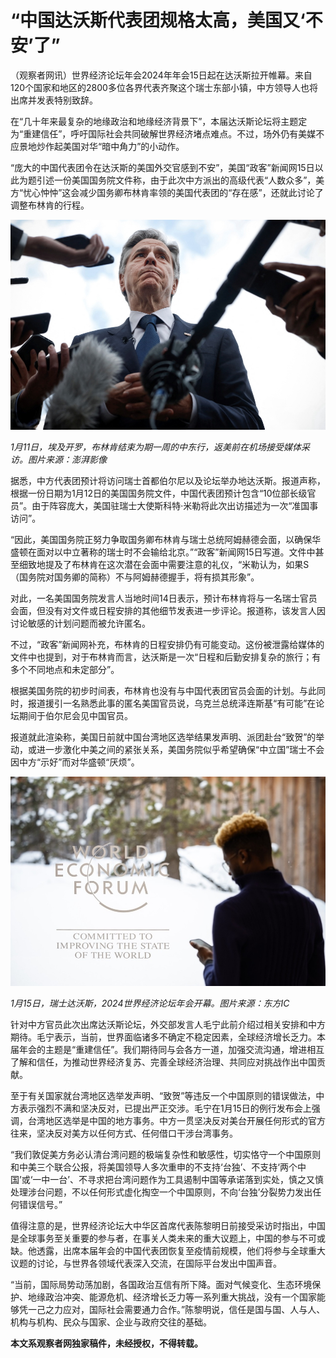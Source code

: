 # “中国达沃斯代表团规格太高，美国又‘不安’了”

（观察者网讯）世界经济论坛年会2024年年会15日起在达沃斯拉开帷幕。来自120个国家和地区的2800多位各界代表齐聚这个瑞士东部小镇，中方领导人也将出席并发表特别致辞。

在“几十年来最复杂的地缘政治和地缘经济背景下”，本届达沃斯论坛将主题定为“重建信任”，呼吁国际社会共同破解世界经济堵点难点。不过，场外仍有美媒不应景地炒作起美国对华“暗中角力”的小动作。

“庞大的中国代表团令在达沃斯的美国外交官感到不安”，美国“政客”新闻网15日以此为题引述一份美国国务院文件称，由于此次中方派出的高级代表“人数众多”，美方“忧心忡忡”这会减少国务卿布林肯率领的美国代表团的“存在感”，还就此讨论了调整布林肯的行程。

![bbbcafbe97bcce9726c89cde822d9fbe.jpg](https://raw.githubusercontent.com/qqhsx/qqnews_image/main/2024/01/16/“中国达沃斯代表团规格太高，美国又‘不安’了”/bbbcafbe97bcce9726c89cde822d9fbe.jpg)

_1月11日，埃及开罗，布林肯结束为期一周的中东行，返美前在机场接受媒体采访。图片来源：澎湃影像_

据悉，中方代表团预计将访问瑞士首都伯尔尼以及论坛举办地达沃斯。报道声称，根据一份日期为1月12日的美国国务院文件，中国代表团预计包含“10位部长级官员”。由于阵容庞大，美国驻瑞士大使斯科特·米勒将此次出访描述为一次“准国事访问”。

“因此，美国国务院正努力争取国务卿布林肯与瑞士总统阿姆赫德会面，以确保华盛顿在面对以中立著称的瑞士时不会输给北京。”“政客”新闻网15日写道。文件中甚至细致地提及了布林肯在这次潜在会面中需要注意的礼仪，“米勒认为，如果S（国务院对国务卿的简称）不与阿姆赫德握手，将有损其形象”。

对此，一名美国国务院发言人当地时间14日表示，预计布林肯将与一名瑞士官员会面，但没有对文件或日程安排的其他细节发表进一步评论。报道称，该发言人因讨论敏感的计划问题而被允许匿名。

不过，“政客”新闻网补充，布林肯的日程安排仍有可能变动。这份被泄露给媒体的文件中也提到，对于布林肯而言，达沃斯是一次“日程和后勤安排复杂的旅行；有多个不同地点和未定部分”。

根据美国务院的初步时间表，布林肯也没有与中国代表团官员会面的计划。与此同时，报道援引一名熟悉此事的匿名美国官员说，乌克兰总统泽连斯基“有可能”在论坛期间于伯尔尼会见中国官员。

报道就此渲染称，美国日前就中国台湾地区选举结果发声明、派团赴台“致贺”的举动，或进一步激化中美之间的紧张关系，美国务院似乎希望确保“中立国”瑞士不会因中方“示好”而对华盛顿“厌烦”。

![40aa4431754c8fd8dc1396e3e57c87f7.jpg](https://raw.githubusercontent.com/qqhsx/qqnews_image/main/2024/01/16/“中国达沃斯代表团规格太高，美国又‘不安’了”/40aa4431754c8fd8dc1396e3e57c87f7.jpg)

_1月15日，瑞士达沃斯，2024世界经济论坛年会开幕。图片来源：东方IC_

针对中方官员此次出席达沃斯论坛，外交部发言人毛宁此前介绍过相关安排和中方期待。毛宁表示，当前，世界面临诸多不确定不稳定因素，全球经济增长乏力。本届年会的主题是“重建信任”。我们期待同与会各方一道，加强交流沟通，增进相互了解和信任，为推动世界经济复苏、完善全球经济治理、共同应对挑战作出中国贡献。

至于有关国家就台湾地区选举发声明、“致贺”等违反一个中国原则的错误做法，中方表示强烈不满和坚决反对，已提出严正交涉。毛宁在1月15日的例行发布会上强调，台湾地区选举是中国的地方事务。中方一贯坚决反对美台开展任何形式的官方往来，坚决反对美方以任何方式、任何借口干涉台湾事务。

“我们敦促美方务必认清台湾问题的极端复杂性和敏感性，切实恪守一个中国原则和中美三个联合公报，将美国领导人多次重申的不支持‘台独’、不支持‘两个中国’或‘一中一台’、不寻求把台湾问题作为工具遏制中国等承诺落到实处，慎之又慎处理涉台问题，不以任何形式虚化掏空一个中国原则，不向‘台独’分裂势力发出任何错误信号。”

值得注意的是，世界经济论坛大中华区首席代表陈黎明日前接受采访时指出，中国是全球事务至关重要的参与者，在事关人类未来的重大议题上，中国的参与不可或缺。他透露，出席本届年会的中国代表团恢复至疫情前规模，他们将参与全球重大议题的讨论，与世界各领域代表深入交流，在国际平台发出中国声音。

“当前，国际局势动荡加剧，各国政治互信有所下降。面对气候变化、生态环境保护、地缘政治冲突、能源危机、经济增长乏力等一系列重大挑战，没有一个国家能够凭一己之力应对，国际社会需要通力合作。”陈黎明说，信任是国与国、人与人、机构与机构、民众与国家、企业与政府交往的基础。

**本文系观察者网独家稿件，未经授权，不得转载。**

